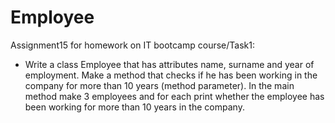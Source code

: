 # Employee
Assignment15 for homework on IT bootcamp course/Task1:

- Write a class Employee that has attributes name, surname and year of employment. Make a method that checks if he has been working in the company for more than 10 years (method parameter). In the main method make 3 employees and for each print whether the employee has been working for more than 10 years in the company.

